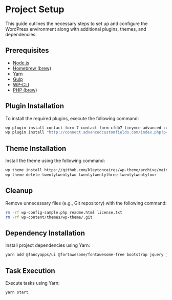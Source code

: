 
# Project Setup
This guide outlines the necessary steps to set up and configure the WordPress environment along with additional plugins, themes, and dependencies.

## Prerequisites
- [Node.js](https://nodejs.org/)
- [Homebrew (brew)](https://brew.sh/)
- [Yarn](https://yarnpkg.com/)
- [Gulp](https://gulpjs.com/)
- [WP-CLI](https://wp-cli.org/)
- [PHP (brew)](https://formulae.brew.sh/formula/php)


## Plugin Installation
To install the required plugins, execute the following command:
```bash
wp plugin install contact-form-7 contact-form-cfdb7 tinymce-advanced custom-post-type-ui svg-support wordpress-seo wp-mail-smtp wp-migrate-db --activate
wp plugin install "http://connect.advancedcustomfields.com/index.php?p=pro&a=download&k=b3JkZXJfaWQ9Nzg5MDd8dHlwZT1kZXZlbG9wZXJ8ZGF0ZT0yMDE2LTA0LTA1IDEzOjQwOjQw" --activate
```
## Theme Installation
Install the theme using the following command:
```bash
wp theme install https://github.com/kleytoncaires/wp-theme/archive/main.zip --activate
wp theme delete twentytwentytwo twentytwentythree twentytwentyfour
```

## Cleanup
Remove unnecessary files (e.g., Git repository) with the following command:
```bash
rm -rf wp-config-sample.php readme.html license.txt
rm -rf wp-content/themes/wp-theme/.git
```

## Dependency Installation
Install project dependencies using Yarn:
```bash
yarn add @fancyapps/ui @fortawesome/fontawesome-free bootstrap jquery jquery-mask-plugin popper.js swiper --save
```

## Task Execution
Execute tasks using Yarn:
```
yarn start
```

